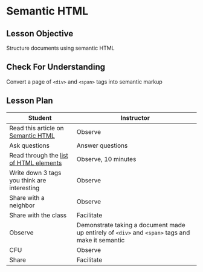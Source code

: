 # Semantic HTML

## Lesson Objective

Structure documents using semantic HTML

## Check For Understanding

Convert a page of `<div>` and `<span>` tags into semantic markup

## Lesson Plan

| Student | Instructor |
| --- | --- |
| Read this article on [Semantic HTML](https://www.freecodecamp.org/news/semantic-html5-elements/) | Observe |
| Ask questions | Answer questions |
| Read through the [list of HTML elements](https://developer.mozilla.org/en-US/docs/Web/HTML/Element) | Observe, 10 minutes |
| Write down 3 tags you think are interesting | Observe |
| Share with a neighbor | Observe |
| Share with the class | Facilitate |
| Observe | Demonstrate taking a document made up entirely of `<div>` and `<span>` tags and make it semantic |
| CFU | Observe |
| Share | Facilitate |
